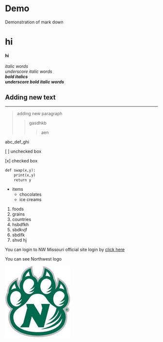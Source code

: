 # Demo
Demonstration of mark down
# hi
#### hi
*italic words*<br>
_underscore italic words_ <br>
***bold italics***<br>
___underscore bold italic words___<br>

## Adding new text



---

> adding new paragraph
>> gasdhkb
>>> aen

abc\_def\_ghi

[ ] unchecked box

[x] checked box

```
def swap(x,y):
    print(x,y)
    return y
```



* items
  * chocolates
  * ice creams

1. foods
2. grains
3. countries
4. hsbdfkh
  1. sbdkvjf
  2. sbdifk
  3. shvd hj


You can login to NW Missouri official site login by [click here](https://www.nwmissouri.edu/login/)

You can see Northwest logo

![here](nw.jpg)
